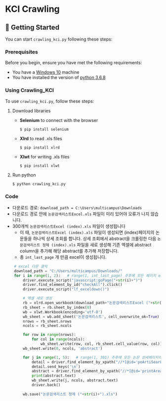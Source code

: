 # KCI Crawling

## 🏃 Getting Started

You can start `crawling_kci.py` following these steps:

### Prerequisites

Before you begin, ensure you have met the following requirements:

- You have a [Windows 10](https://www.microsoft.com/en-us/software-download/windows10) machine
- You have installed the version of [python 3.6.8]()

### Using Crawling_KCI

To use `crawling_kci.py`, follow these steps:

1. Download libraries

   - **Selenium** to connect with the browser

     ```
     $ pip install selenium
     ```

   - **Xlrd** to read .xls files

     ```
     $ pip install xlrd
     ```

   - **Xlwt** for writing .xls files

     ```
     $ pip install xlwt
     ```

2. Run python

   ```
   $ python crawling_kci.py
   ```

### Code

* 다운로드 경로: `download_path = C:\Users\multicampus\Downloads`
* 다운로드 경로 안에 `논문검색리스트Excel.xls`  파일이 미리 있어야 오류가 나지 않습니다.
* 300개씩 `논문검색리스트Excel (index).xls` 파일이 생성됩니다
  * 이 때, `논문검색리스트Excel (index).xls`  파일이 생성되면 (index)페이지의 논문들을 하나씩 상세 조회를 합니다. 상세 조회에서 abstract을 크롤링한 다음 `논문검색리스트 정제 (index).xls` 파일을 새로 생성해 기존 엑셀에 abstract column을 추가해 해당 abstract를 추가해 저장합니다.
  * 총 `int_last_page` 개 만큼 excel이 생성됩니다. 

```python
    # excel 다운 클릭
    download_path = "C:/Users/multicampus/Downloads/"
    for i in range(1, 2):   # range(1, int_last_page) 추후에 모든 페이지 excel로 출력
        driver.execute_script("javascript:goPage("+str(i)+")")
        driver.find_element_by_id("checkAll").click()
        driver.execute_script("lf_exceldown()")

        # 엑셀 새로 생성
        rb = xlrd.open_workbook(download_path+"논문검색리스트Excel ("+str(i)+").xls")
        rb_sheet = rb.sheet_by_index(0)
        wb = xlwt.Workbook(encoding='utf-8')
        wb_sheet = wb.add_sheet('논문검색리스트', cell_overwrite_ok=True)
        nrows = rb_sheet.nrows
        ncols = rb_sheet.ncols

        for row in range(nrows):
            for col in range(ncols):
                wb_sheet.write(row, col, rb_sheet.cell_value(row, col))
        wb_sheet.write(0, ncols, 'abstract')

        for j in range(1, 5):	# range(1, 301) 추후에 모든 논문 상세페이지에서 abstract 추출
            detail = driver.find_element_by_xpath("//*[@id='poArtiSearList']/table/tbody/tr["+str(j)+"]/td[2]/p/label/a")
            detail.send_keys('\n')
            abstract = driver.find_element_by_xpath("//*[@id='printArea']/div[2]/div[1]/div/p")
            print(abstract.text)
            wb_sheet.write(j, ncols, abstract.text)
            driver.back()
            
        wb.save("논문검색리스트 정제 ("+str(i)+").xls")
```

